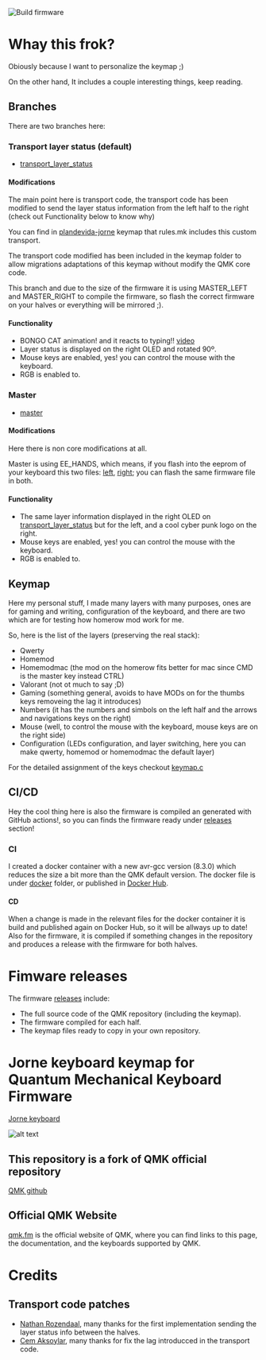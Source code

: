 ![Build firmware](https://github.com/plandevida/qmk_firmware/workflows/Build%20firmware/badge.svg?branch=transport_layer_status)

# Whay this frok?
Obiously because I want to personalize the keymap ;)

On the other hand, It includes a couple interesting things, keep reading.

## Branches
There are two branches here:

### Transport layer status (default)
* [transport_layer_status](https://github.com/plandevida/qmk_firmware/tree/transport_layer_status)

#### Modifications
The main point here is transport code, the transport code has been modified to send the layer status information from the left half to the right (check out Functionality below to know why)

You can find in [plandevida-jorne](https://github.com/plandevida/qmk_firmware/tree/transport_layer_status/keyboards/crkbd/keymaps/plandevida-jorne) keymap that rules.mk includes this custom transport.

The transport code modified has been included in the keymap folder to allow migrations adaptations of this keymap without modify the QMK core code.

This branch and due to the size of the firmware it is using MASTER_LEFT and MASTER_RIGHT to compile the firmware, so flash the correct firmware on your halves or everything will be mirrored ;).

#### Functionality
* BONGO CAT animation! and it reacts to typing!! [video](https://discord.com/channels/574598631399751680/574739675013578753/795365516813533194)
* Layer status is displayed on the right OLED and rotated 90º.
* Mouse keys are enabled, yes! you can control the mouse with the keyboard.
* RGB is enabled to.

### Master
* [master](https://github.com/plandevida/qmk_firmware/tree/master)

#### Modifications
Here there is non core modifications at all.

Master is using EE_HANDS, which means, if you flash into the eeprom of your keyboard this two files: [left](https://github.com/plandevida/qmk_firmware/blob/transport_layer_status/quantum/split_common/eeprom-lefthand.eep), [right](https://github.com/plandevida/qmk_firmware/blob/transport_layer_status/quantum/split_common/eeprom-righthand.eep); you can flash the same firmware file in both.

#### Functionality
* The same layer information displayed in the right OLED on [transport_layer_status](https://github.com/plandevida/qmk_firmware/tree/transport_layer_status) but for the left, and a cool cyber punk logo on the right.
* Mouse keys are enabled, yes! you can control the mouse with the keyboard.
* RGB is enabled to.

## Keymap
Here my personal stuff, I made many layers with many purposes, ones are for gaming and writing, configuration of the keyboard, and there are two which are for testing how homerow mod work for me.

So, here is the list of the layers (preserving the real stack):
* Qwerty
* Homemod
* Homemodmac (the mod on the homerow fits better for mac since CMD is the master key instead CTRL)
* Valorant (not ot much to say ;D)
* Gaming (something general, avoids to have MODs on for the thumbs keys removeing the lag it introduces)
* Numbers (it has the numbers and simbols on the left half and the arrows and navigations keys on the right)
* Mouse (well, to control the mouse with the keyboard, mouse keys are on the right side)
* Configuration (LEDs configuration, and layer switching, here you can make qwerty, homemod or homemodmac the default layer)

For the detailed assignment of the keys checkout [keymap.c](https://github.com/plandevida/qmk_firmware/blob/transport_layer_status/keyboards/crkbd/keymaps/plandevida-jorne/keymap.c)

## CI/CD
Hey the cool thing here is also the firmware is compiled an generated with GitHub actions!, so you can finds the firmware ready under [releases](https://github.com/plandevida/qmk_firmware/releases) section!

### CI
I created a docker container with a new avr-gcc version (8.3.0) which reduces the size a bit more than the QMK default version.
The docker file is under [docker](https://github.com/plandevida/qmk_firmware/tree/transport_layer_status/docker) folder, or published in [Docker Hub](https://hub.docker.com/repository/docker/plandevida/qmk_basedevel).

#### CD
When a change is made in the relevant files for the docker container it is build and published again on Docker Hub, so it will be allways up to date!
Also for the firmware, it is compiled if something changes in the repository and produces a release with the firmware for both halves.

# Fimware releases
The firmware [releases](https://github.com/plandevida/qmk_firmware/releases) include:
* The full source code of the QMK repository (including the keymap).
* The firmware compiled for each half.
* The keymap files ready to copy in your own repository.

# Jorne keyboard keymap for Quantum Mechanical Keyboard Firmware

[Jorne keyboard](https://github.com/joric/jorne/wiki)

![alt text](https://camo.githubusercontent.com/9254df4202c77b31b4634170f2b75fd5fb5153a7a151aba97292106e04b5990f/68747470733a2f2f692e696d6775722e636f6d2f5566745a435a532e6a7067)

## This repository is a fork of QMK official repository

[QMK github](https://github.com/qmk/qmk_firmware)

## Official QMK Website

[qmk.fm](https://qmk.fm) is the official website of QMK, where you can find links to this page, the documentation, and the keyboards supported by QMK.

# Credits
## Transport code patches
* [Nathan Rozendaal](https://github.com/Nathan-Rozendaal), many thanks for the first implementation sending the layer status info between the halves.
* [Cem Aksoylar](https://github.com/caksoylar), many thanks for fix the lag introducced in the transport code.
